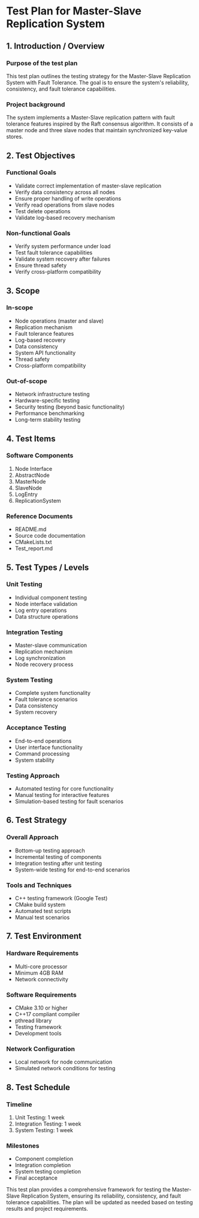 # Test Plan for Master-Slave Replication System

## 1. Introduction / Overview

### Purpose of the test plan
This test plan outlines the testing strategy for the Master-Slave Replication System with Fault Tolerance. The goal is to ensure the system's reliability, consistency, and fault tolerance capabilities.

### Project background
The system implements a Master-Slave replication pattern with fault tolerance features inspired by the Raft consensus algorithm. It consists of a master node and three slave nodes that maintain synchronized key-value stores.


## 2. Test Objectives

### Functional Goals
- Validate correct implementation of master-slave replication
- Verify data consistency across all nodes
- Ensure proper handling of write operations
- Verify read operations from slave nodes
- Test delete operations
- Validate log-based recovery mechanism

### Non-functional Goals
- Verify system performance under load
- Test fault tolerance capabilities
- Validate system recovery after failures
- Ensure thread safety
- Verify cross-platform compatibility

## 3. Scope

### In-scope
- Node operations (master and slave)
- Replication mechanism
- Fault tolerance features
- Log-based recovery
- Data consistency
- System API functionality
- Thread safety
- Cross-platform compatibility

### Out-of-scope
- Network infrastructure testing
- Hardware-specific testing
- Security testing (beyond basic functionality)
- Performance benchmarking
- Long-term stability testing

## 4. Test Items

### Software Components
1. Node Interface
2. AbstractNode
3. MasterNode
4. SlaveNode
5. LogEntry
6. ReplicationSystem

### Reference Documents
- README.md
- Source code documentation
- CMakeLists.txt
- Test_report.md

## 5. Test Types / Levels

### Unit Testing
- Individual component testing
- Node interface validation
- Log entry operations
- Data structure operations

### Integration Testing
- Master-slave communication
- Replication mechanism
- Log synchronization
- Node recovery process

### System Testing
- Complete system functionality
- Fault tolerance scenarios
- Data consistency
- System recovery

### Acceptance Testing
- End-to-end operations
- User interface functionality
- Command processing
- System stability

### Testing Approach
- Automated testing for core functionality
- Manual testing for interactive features
- Simulation-based testing for fault scenarios

## 6. Test Strategy

### Overall Approach
- Bottom-up testing approach
- Incremental testing of components
- Integration testing after unit testing
- System-wide testing for end-to-end scenarios

### Tools and Techniques
- C++ testing framework (Google Test)
- CMake build system
- Automated test scripts
- Manual test scenarios

## 7. Test Environment

### Hardware Requirements
- Multi-core processor
- Minimum 4GB RAM
- Network connectivity

### Software Requirements
- CMake 3.10 or higher
- C++17 compliant compiler
- pthread library
- Testing framework
- Development tools

### Network Configuration
- Local network for node communication
- Simulated network conditions for testing

## 8. Test Schedule

### Timeline
1. Unit Testing: 1 week
2. Integration Testing: 1 week
3. System Testing: 1 week

### Milestones
- Component completion
- Integration completion
- System testing completion
- Final acceptance


This test plan provides a comprehensive framework for testing the Master-Slave Replication System, ensuring its reliability, consistency, and fault tolerance capabilities. The plan will be updated as needed based on testing results and project requirements. 